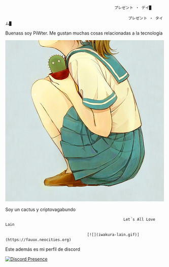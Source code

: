                                                     プレゼント ‧ デイ█

                                                    ㅤㅤㅤㅤプレゼント ‧ タイム█


Buenass soy PiWter. Me gustan muchas cosas relacionadas a la tecnología

![](5e3daca379d90895ad98010c44876b06.jpg)

Soy un cactus y criptovagabundo

                                                        Let´s All Love Lain

                                        [![](iwakura-lain.gif)](https://fauux.neocities.org)

Este además es mi perfil de discord

[![Discord Presence](https://lanyard.cnrad.dev/api/447351141202657290)](https://discord.com/users/447351141202657290)
